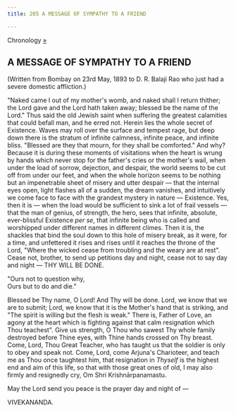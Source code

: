 ```yaml
---
title: 205 A MESSAGE OF SYMPATHY TO A FRIEND

---
```

  

 Chronology [»  
](../../volume_6/epistles_second_series/039_mother.htm)

## A MESSAGE OF SYMPATHY TO A FRIEND

(Written from Bombay on 23rd May, 1893 to D. R. Balaji Rao who just had
a severe domestic affliction.)

"Naked came I out of my mother's womb, and naked shall I return thither;
the Lord gave and the Lord hath taken away; blessed be the name of the
Lord." Thus said the old Jewish saint when suffering the greatest
calamities that could befall man, and he erred not. Herein lies the
whole secret of Existence. Waves may roll over the surface and tempest
rage, but deep down there is the stratum of infinite calmness, infinite
peace, and infinite bliss. "Blessed are they that mourn, for they shall
be comforted." And why? Because it is during these moments of
visitations when the heart is wrung by hands which never stop for the
father's cries or the mother's wail, when under the load of sorrow,
dejection, and despair, the world seems to be cut off from under our
feet, and when the whole horizon seems to be nothing but an impenetrable
sheet of misery and utter despair — that the internal eyes open, light
flashes all of a sudden, the dream vanishes, and intuitively we come
face to face with the grandest mystery in nature — Existence. Yes, then
it is — when the load would be sufficient to sink a lot of frail vessels
— that the man of genius, of strength, the hero, sees that infinite,
absolute, ever-blissful Existence *per se*, that infinite being who is
called and worshipped under different names in different climes. Then it
is, the shackles that bind the soul down to this hole of misery break,
as it were, for a time, and unfettered it rises and rises until it
reaches the throne of the Lord, "Where the wicked cease from troubling
and the weary are at rest". Cease not, brother, to send up petitions day
and night, cease not to say day and night — THY WILL BE DONE.

"Ours not to question why,  
Ours but to do and die."

Blessed be Thy name, O Lord! And Thy will be done. Lord, we know that we
are to submit; Lord, we know that it is the Mother's hand that is
striking, and "The spirit is willing but the flesh is weak." There is,
Father of Love, an agony at the heart which is fighting against that
calm resignation which Thou teachest". Give us strength, O Thou who
sawest Thy whole family destroyed before Thine eyes, with Thine hands
crossed on Thy breast. Come, Lord, Thou Great Teacher, who has taught us
that the soldier is only to obey and speak not. Come, Lord, come
Arjuna's Charioteer, and teach me as Thou once taughtest him, that
resignation in *Thyself* is the highest end and aim of this life, so
that with those great ones of old, I may also firmly and resignedly cry,
Om Shri Krishnārpanamastu.

May the Lord send you peace is the prayer day and night of —

VIVEKANANDA.
